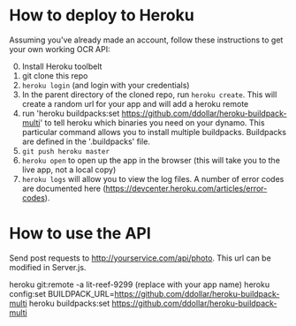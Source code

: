 How to deploy to Heroku
===================

Assuming you've already made an account, follow these instructions to get your own working OCR API:

0. Install Heroku toolbelt
1. git clone this repo
2. `heroku login` (and login with your credentials)
3. In the parent directory of the cloned repo, run `heroku create`. This will create a random url for your app and will add a heroku remote
4. run 'heroku buildpacks:set https://github.com/ddollar/heroku-buildpack-multi' to tell heroku which binaries you need on your dynamo. This particular command allows you to install multiple buildpacks. Buildpacks are defined in the '.buildpacks' file.
5. `git push heroku master`
6. `heroku open` to open up the app in the browser (this will take you to the live app, not a local copy)
7. `heroku logs` will allow you to view the log files. A number of error codes are documented here (https://devcenter.heroku.com/articles/error-codes).

How to use the API
====================
Send post requests to http://yourservice.com/api/photo. This url can be modified in Server.js. 

heroku git:remote -a lit-reef-9299 (replace with your app name)
heroku config:set BUILDPACK_URL=https://github.com/ddollar/heroku-buildpack-multi
heroku buildpacks:set https://github.com/ddollar/heroku-buildpack-multi